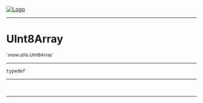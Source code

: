 
[![Logo](../../../images/logo.png)](../../../api/index.html)

---



<h1>UInt8Array</h1>
<small>`snow.utils.UInt8Array`</small>



---

`typedef`

---

&nbsp;
&nbsp;









---

&nbsp;
&nbsp;
&nbsp;
&nbsp;

